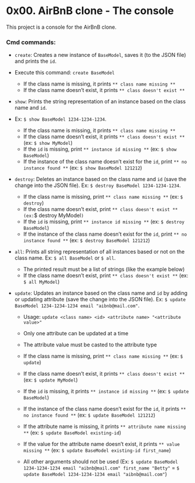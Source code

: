# 0x00. AirBnB clone - The console

This project is a console for the AirBnB clone.

### Cmd commands:
-   `create`: Creates a new instance of `BaseModel`, saves it (to the JSON file) and prints the `id`.
- Execute this command: `create BaseModel`
    -   If the class name is missing, it prints `** class name missing **`
    -   If the class name doesn’t exist, it prints `** class doesn't exist **`


-   `show`: Prints the string representation of an instance based on the class name and `id`.
- Ex: `$ show BaseModel 1234-1234-1234`.
    -   If the class name is missing, it prints `** class name missing **`
    -   If the class name doesn’t exist, it prints `** class doesn't exist **` (ex: `$ show MyModel`)
    -   If the `id` is missing, print `** instance id missing **` (ex: `$ show BaseModel`)
    -   If the instance of the class name doesn’t exist for the `id`, print `** no instance found **` (ex: `$ show BaseModel 121212`)
-   `destroy`: Deletes an instance based on the class name and `id` (save the change into the JSON file). Ex: `$ destroy BaseModel 1234-1234-1234`.
    -   If the class name is missing, print `** class name missing **` (ex: `$ destroy`)
    -   If the class name doesn’t exist, print `** class doesn't exist ** (ex:`$ destroy MyModel`)`
    -   If the `id` is missing, print `** instance id missing **` (ex: `$ destroy BaseModel`)
    -   If the instance of the class name doesn’t exist for the `id`, print `** no instance found **` (ex: `$ destroy BaseModel 121212`)
-   `all`: Prints all string representation of all instances based or not on the class name. Ex: `$ all BaseModel` or `$ all`.
    -   The printed result must be a list of strings (like the example below)
    -   If the class name doesn’t exist, print `** class doesn't exist **` (ex: `$ all MyModel`)
-   `update`: Updates an instance based on the class name and `id` by adding or updating attribute (save the change into the JSON file). Ex: `$ update BaseModel 1234-1234-1234 email "aibnb@mail.com"`.
    -   Usage: `update <class name> <id> <attribute name> "<attribute value>"`
    -   Only one attribute can be updated at a time

    -   The attribute value must be casted to the attribute type
    -   If the class name is missing, print `** class name missing **` (ex: `$ update`)
    -   If the class name doesn’t exist, it prints `** class doesn't exist **` (ex: `$ update MyModel`)
    -   If the `id` is missing, it prints `** instance id missing **` (ex: `$ update BaseModel`)
    -   If the instance of the class name doesn’t exist for the `id`, it prints `** no instance found **` (ex: `$ update BaseModel 121212`)
    -   If the attribute name is missing, it prints `** attribute name missing **` (ex: `$ update BaseModel existing-id`)
    -   If the value for the attribute name doesn’t exist, it prints `** value missing **` (ex: `$ update BaseModel existing-id first_name`)
    -   All other arguments should not be used (Ex: `$ update BaseModel 1234-1234-1234 email "aibnb@mail.com" first_name "Betty"` = `$ update BaseModel 1234-1234-1234 email "aibnb@mail.com"`)

